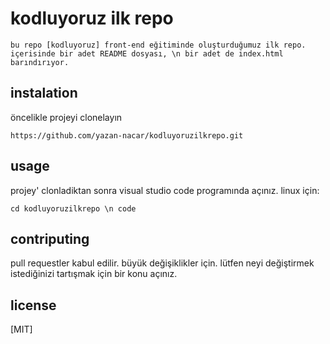 # kodluyoruz ilk repo
   
    bu repo [kodluyoruz] front-end eğitiminde oluşturduğumuz ilk repo. içerisinde bir adet README dosyası, \n bir adet de index.html barındırıyor.

## instalation 

öncelikle projeyi clonelayın

`https://github.com/yazan-nacar/kodluyoruzilkrepo.git`

## usage

projey' clonladiktan sonra visual studio code programında açınız.
linux için:

`cd kodluyoruzilkrepo \n code`

## contriputing

pull requestler kabul edilir. büyük değişiklikler için. lütfen neyi değiştirmek istediğinizi tartışmak için bir konu açınız.

## license 

[MIT]
